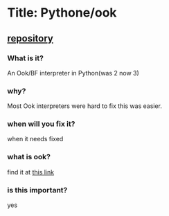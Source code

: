 # Title: Pythone/ook
## [repository](https://github.com/pythone/ook)
### What is it?
An Ook/BF interpreter in Python(was 2 now 3)
### why?
Most Ook interpreters were hard to fix this was easier.
### when will you fix it?
when it needs fixed
### what is ook?
find it at [this link](https://dangermouse.net/esoteric/ook.html)
### is this important?
yes
